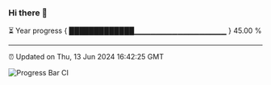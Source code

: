 ### Hi there 👋

⏳ Year progress { █████████████▁▁▁▁▁▁▁▁▁▁▁▁▁▁▁▁▁ } 45.00 %

---

⏰ Updated on Thu, 13 Jun 2024 16:42:25 GMT

![Progress Bar CI](https://github.com/IshwaranRudhara/GIT-ACTION/workflows/Progress%20Bar%20CI/badge.svg)
